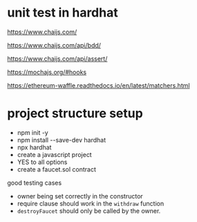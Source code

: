 # unit test in hardhat

https://www.chaijs.com/

https://www.chaijs.com/api/bdd/

https://www.chaijs.com/api/assert/

https://mochajs.org/#hooks

https://ethereum-waffle.readthedocs.io/en/latest/matchers.html

# project structure setup

- npm init -y
- npm install --save-dev hardhat
- npx hardhat
- create a javascript project
- YES to all options
- create a faucet.sol contract

good testing cases
- owner being set correctly in the constructor
- require clause should work in the `withdraw` function
- `destroyFaucet` should only be called by the owner.

